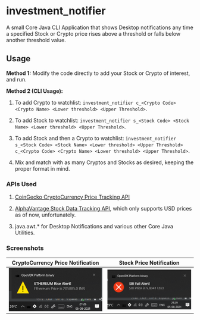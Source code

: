 # investment_notifier

A small Core Java CLI Application that shows Desktop notifications any time a specified Stock or Crypto price rises 
above a threshold or falls below another threshold value.

## Usage

**Method 1:**  Modify the code directly to add your Stock or Crypto of interest, and run.

**Method 2 (CLI Usage):**

1. To add Crypto to watchlist: `investment_notifier c_<Crypto Code> <Crypto Name> <Lower threshold> <Upper Threshold>`.

2. To add Stock to watchlist: `investment_notifier s_<Stock Code> <Stock Name> <Lower threshold> <Upper Threshold>`.

3. To add Stock and then a Crypto to watchlist: `investment_notifier s_<Stock Code> <Stock Name> <Lower threshold> <Upper Threshold> c_<Crypto Code> <Crypto Name> <Lower threshold> <Upper Threshold>`.

4. Mix and match with as many Cryptos and Stocks as desired, keeping the proper format in mind. 

### APIs Used

1. [CoinGecko CryptoCurrency Price Tracking API](https://www.coingecko.com/en/api/)

2. [AlphaVantage Stock Data Tracking API](https://www.alphavantage.co/documentation/), which only supports USD prices
as of now, unfortunately.

3. java.awt.* for Desktop Notifications and various other Core Java Utilities.

### Screenshots

| CryptoCurrency Price Notification | Stock Price Notification |
| --- | ---- |
| ![](screenshots/CryptoRiseNotification.png) | ![](screenshots/StockFallNotification.png) |